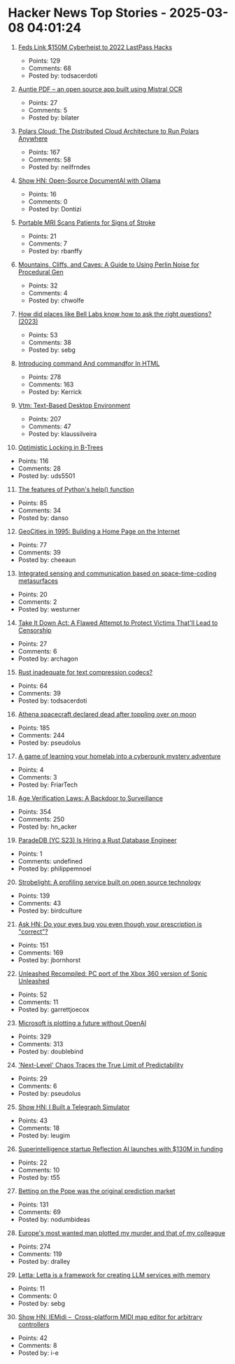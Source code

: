 # Hacker News Top Stories - 2025-03-08 04:01:24

1. [Feds Link $150M Cyberheist to 2022 LastPass Hacks](https://krebsonsecurity.com/2025/03/feds-link-150m-cyberheist-to-2022-lastpass-hacks/)
   - Points: 129
   - Comments: 68
   - Posted by: todsacerdoti

2. [Auntie PDF – an open source app built using Mistral OCR](https://www.auntiepdf.com/)
   - Points: 27
   - Comments: 5
   - Posted by: bilater

3. [Polars Cloud: The Distributed Cloud Architecture to Run Polars Anywhere](https://pola.rs/posts/polars-cloud-what-we-are-building/)
   - Points: 167
   - Comments: 58
   - Posted by: neilfrndes

4. [Show HN: Open-Source DocumentAI with Ollama](https://rlama.dev/)
   - Points: 16
   - Comments: 0
   - Posted by: Dontizi

5. [Portable MRI Scans Patients for Signs of Stroke](https://spectrum.ieee.org/stroke-mri)
   - Points: 21
   - Comments: 7
   - Posted by: rbanffy

6. [Mountains, Cliffs, and Caves: A Guide to Using Perlin Noise for Procedural Gen](https://jdhwilkins.com/mountains-cliffs-and-caves-a-comprehensive-guide-to-using-perlin-noise-for-procedural-generation/)
   - Points: 32
   - Comments: 4
   - Posted by: chwolfe

7. [How did places like Bell Labs know how to ask the right questions? (2023)](https://www.freaktakes.com/p/how-did-places-like-bell-labs-know)
   - Points: 53
   - Comments: 38
   - Posted by: sebg

8. [Introducing command And commandfor In HTML](https://developer.chrome.com/blog/command-and-commandfor)
   - Points: 278
   - Comments: 163
   - Posted by: Kerrick

9. [Vtm: Text-Based Desktop Environment](https://github.com/directvt/vtm)
   - Points: 207
   - Comments: 47
   - Posted by: klaussilveira

10. [Optimistic Locking in B-Trees](https://cedardb.com/blog/optimistic_btrees/)
   - Points: 116
   - Comments: 28
   - Posted by: uds5501

11. [The features of Python's help() function](https://www.pythonmorsels.com/help-features/)
   - Points: 85
   - Comments: 34
   - Posted by: danso

12. [GeoCities in 1995: Building a Home Page on the Internet](https://cybercultural.com/p/geocities-1995/)
   - Points: 77
   - Comments: 39
   - Posted by: cheeaun

13. [Integrated sensing and communication based on space-time-coding metasurfaces](https://www.nature.com/articles/s41467-025-57137-6)
   - Points: 20
   - Comments: 2
   - Posted by: westurner

14. [Take It Down Act: A Flawed Attempt to Protect Victims That'll Lead to Censorship](https://www.eff.org/deeplinks/2025/02/take-it-down-act-flawed-attempt-protect-victims-will-lead-censorship)
   - Points: 27
   - Comments: 6
   - Posted by: archagon

15. [Rust inadequate for text compression codecs?](https://palaiologos.rocks/posts/rust-codecs/)
   - Points: 64
   - Comments: 39
   - Posted by: todsacerdoti

16. [Athena spacecraft declared dead after toppling over on moon](https://www.theguardian.com/science/2025/mar/07/athena-spacecraft-mission-dead)
   - Points: 185
   - Comments: 244
   - Posted by: pseudolus

17. [A game of learning your homelab into a cyberpunk mystery adventure](https://github.com/Fimeg/NetworkChronicles)
   - Points: 4
   - Comments: 3
   - Posted by: FriarTech

18. [Age Verification Laws: A Backdoor to Surveillance](https://www.eff.org/deeplinks/2025/03/first-porn-now-skin-cream-age-verification-bills-are-out-control)
   - Points: 354
   - Comments: 250
   - Posted by: hn_acker

19. [ParadeDB (YC S23) Is Hiring a Rust Database Engineer](https://paradedb.notion.site/ParadeDB-Job-Board-50b45af7a2834e22958b171ffa008e00)
   - Points: 1
   - Comments: undefined
   - Posted by: philippemnoel

20. [Strobelight: A profiling service built on open source technology](https://engineering.fb.com/2025/01/21/production-engineering/strobelight-a-profiling-service-built-on-open-source-technology/)
   - Points: 139
   - Comments: 43
   - Posted by: birdculture

21. [Ask HN: Do your eyes bug you even though your prescription is "correct"?](undefined)
   - Points: 151
   - Comments: 169
   - Posted by: jbornhorst

22. [Unleashed Recompiled: PC port of the Xbox 360 version of Sonic Unleashed](https://github.com/hedge-dev/UnleashedRecomp)
   - Points: 52
   - Comments: 11
   - Posted by: garrettjoecox

23. [Microsoft is plotting a future without OpenAI](https://techstartups.com/2025/03/07/microsoft-is-plotting-a-future-without-openai/)
   - Points: 329
   - Comments: 313
   - Posted by: doublebind

24. ['Next-Level' Chaos Traces the True Limit of Predictability](https://www.quantamagazine.org/next-level-chaos-traces-the-true-limit-of-predictability-20250307/)
   - Points: 29
   - Comments: 6
   - Posted by: pseudolus

25. [Show HN: I Built a Telegraph Simulator](https://telegraph.13ug1mb.com)
   - Points: 43
   - Comments: 18
   - Posted by: leugim

26. [Superintelligence startup Reflection AI launches with $130M in funding](https://siliconangle.com/2025/03/07/superintelligence-startup-reflection-ai-launches-130m-funding/)
   - Points: 22
   - Comments: 10
   - Posted by: t55

27. [Betting on the Pope was the original prediction market](https://nodumbideas.com/p/betting-on-the-pope-was-the-original)
   - Points: 131
   - Comments: 69
   - Posted by: nodumbideas

28. [Europe's most wanted man plotted my murder and that of my colleague](https://theins.press/en/inv/279034)
   - Points: 274
   - Comments: 119
   - Posted by: dralley

29. [Letta: Letta is a framework for creating LLM services with memory](https://github.com/letta-ai/letta)
   - Points: 11
   - Comments: 0
   - Posted by: sebg

30. [Show HN: IEMidi –  Cross-platform MIDI map editor for arbitrary controllers](https://github.com/Interactive-Echoes/IEMidi)
   - Points: 42
   - Comments: 8
   - Posted by: i-e

